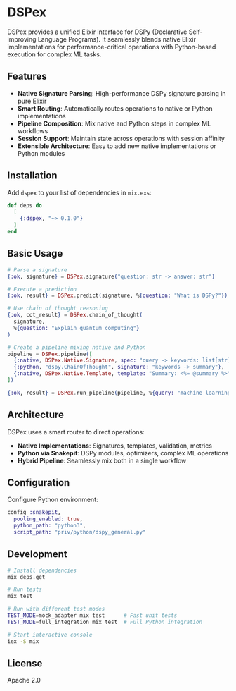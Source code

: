 # DSPex

DSPex provides a unified Elixir interface for DSPy (Declarative Self-improving Language Programs). It seamlessly blends native Elixir implementations for performance-critical operations with Python-based execution for complex ML tasks.

## Features

- **Native Signature Parsing**: High-performance DSPy signature parsing in pure Elixir
- **Smart Routing**: Automatically routes operations to native or Python implementations
- **Pipeline Composition**: Mix native and Python steps in complex ML workflows
- **Session Support**: Maintain state across operations with session affinity
- **Extensible Architecture**: Easy to add new native implementations or Python modules

## Installation

Add `dspex` to your list of dependencies in `mix.exs`:

```elixir
def deps do
  [
    {:dspex, "~> 0.1.0"}
  ]
end
```

## Basic Usage

```elixir
# Parse a signature
{:ok, signature} = DSPex.signature("question: str -> answer: str")

# Execute a prediction
{:ok, result} = DSPex.predict(signature, %{question: "What is DSPy?"})

# Use chain of thought reasoning
{:ok, cot_result} = DSPex.chain_of_thought(
  signature, 
  %{question: "Explain quantum computing"}
)

# Create a pipeline mixing native and Python
pipeline = DSPex.pipeline([
  {:native, DSPex.Native.Signature, spec: "query -> keywords: list[str]"},
  {:python, "dspy.ChainOfThought", signature: "keywords -> summary"},
  {:native, DSPex.Native.Template, template: "Summary: <%= @summary %>"}
])

{:ok, result} = DSPex.run_pipeline(pipeline, %{query: "machine learning"})
```

## Architecture

DSPex uses a smart router to direct operations:

- **Native Implementations**: Signatures, templates, validation, metrics
- **Python via Snakepit**: DSPy modules, optimizers, complex ML operations
- **Hybrid Pipeline**: Seamlessly mix both in a single workflow

## Configuration

Configure Python environment:

```elixir
config :snakepit,
  pooling_enabled: true,
  python_path: "python3",
  script_path: "priv/python/dspy_general.py"
```

## Development

```bash
# Install dependencies
mix deps.get

# Run tests
mix test

# Run with different test modes
TEST_MODE=mock_adapter mix test      # Fast unit tests
TEST_MODE=full_integration mix test  # Full Python integration

# Start interactive console
iex -S mix
```

## License

Apache 2.0
